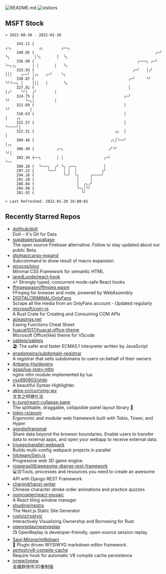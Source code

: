 ![README.md](https://github.com/Gerhut/Gerhut/workflows/README.md/badge.svg)
![visitors](https://visitors.vercel.app/Gerhut/Gerhut?token=8cf69d1f6813d272ef062726b6070c9be4ff72038cfe5a7ded7384a8da65d866)

## MSFT Stock

```
> 2021-08-30 - 2022-01-20

     343.11 ┤                                                        ╭─╮            ╭╮        ╭──╮               
     340.05 ┤                                                      ╭─╯ ╰╮           │╰╮       │  ╰╮              
     336.99 ┤                                              ╭───╮ ╭─╯    ╰─╮╭╮       │ │       │   ╰╮             
     333.93 ┤                                            ╭─╯   │╭╯        │││    ╭──╯ │╭╮   ╭─╯    ╰╮            
     330.87 ┤                                          ╭─╯     ╰╯         ╰╯╰──╮ │    │││   │       ╰╮           
     327.81 ┤                                          │                       │╭╯    ╰╯│  ╭╯        │           
     324.75 ┤                                        ╭─╯                       ╰╯       ╰─╮│         │           
     321.69 ┤                                        │                                    ╰╯         │           
     318.63 ┤                                        │                                               │    ╭╮     
     315.57 ┤                                        │                                               ╰────╯│     
     312.51 ┤                                    ╭╮  │                                                     │     
     309.46 ┤                                  ╭╮│╰──╯                                                     │╭╮   
     306.40 ┤          ╭─╮                    ╭╯╰╯                                                         ╰╯│   
     303.34 ┼──╮       │ │                  ╭─╯                                                              ╰── 
     300.28 ┤  ╰───╮  ╭╯ ╰╮ ╭──╮            │                                                                    
     297.22 ┤      ╰──╯   │ │  │           ╭╯                                                                    
     294.16 ┤             ╰─╯  ╰╮     ╭────╯                                                                     
     291.10 ┤                   │     │                                                                          
     288.04 ┤                   │  ╭╮╭╯                                                                          
     284.98 ┤                   ╰─╮│╰╯                                                                           
     281.92 ┤                     ╰╯                                                                             

> Last Refreshed: 2022-01-20 16:00:01
```

## Recently Starred Repos

- [dolthub/dolt](https://github.com/dolthub/dolt)  
  Dolt – It's Git for Data
- [supabase/supabase](https://github.com/supabase/supabase)  
  The open source Firebase alternative. Follow to stay updated about our public Beta.
- [dtolnay/cargo-expand](https://github.com/dtolnay/cargo-expand)  
  Subcommand to show result of macro expansion
- [picocss/pico](https://github.com/picocss/pico)  
  Minimal CSS Framework for semantic HTML
- [jaredLunde/react-hook](https://github.com/jaredLunde/react-hook)  
  ↩ Strongly typed, concurrent mode-safe React hooks
- [ffmpegwasm/ffmpeg.wasm](https://github.com/ffmpegwasm/ffmpeg.wasm)  
  FFmpeg for browser and node, powered by WebAssembly
- [DIGITALCRIMINAL/OnlyFans](https://github.com/DIGITALCRIMINAL/OnlyFans)  
  Scrape all the media from an OnlyFans account - Updated regularly
- [microsoft/com-rs](https://github.com/microsoft/com-rs)  
  A Rust Crate for Creating and Consuming COM APIs
- [ai/easings.net](https://github.com/ai/easings.net)  
  Easing Functions Cheat Sheet
- [huacat1017/huacat.office-theme](https://github.com/huacat1017/huacat.office-theme)  
  Microsoft Office(like) theme for VScode
- [sablejs/sablejs](https://github.com/sablejs/sablejs)  
  🏖️ The safer and faster ECMA5.1 interpreter written by JavaScript
- [ensdomains/subdomain-registrar](https://github.com/ensdomains/subdomain-registrar)  
  A registrar that sells subdomains to users on behalf of their owners
- [Anbang-Hu/devenv](https://github.com/Anbang-Hu/devenv)  
- [gosp/lua-resty-ntlm](https://github.com/gosp/lua-resty-ntlm)  
  nginx ntlm module implemented by lua
- [yyx990803/shiki](https://github.com/yyx990803/shiki)  
  A beautiful Syntax Highlighter.
- [akira-cn/currying-wy](https://github.com/akira-cn/currying-wy)  
  文言之柯裡化法
- [b-zurg/react-collapse-pane](https://github.com/b-zurg/react-collapse-pane)  
  The splittable, draggable, collapsible panel layout library 🎉
- [tokio-rs/axum](https://github.com/tokio-rs/axum)  
  Ergonomic and modular web framework built with Tokio, Tower, and Hyper
- [google/transmat](https://github.com/google/transmat)  
  Share data beyond the browser boundaries. Enable users to transfer data to external apps, and open your webapp to receive external data.
- [trivago/parallel-webpack](https://github.com/trivago/parallel-webpack)  
  Builds multi-config webpack projects in parallel
- [hiloteam/Sein.js](https://github.com/hiloteam/Sein.js)  
  Progressive web 3D game engine.
- [nioperas06/awesome-django-rest-framework](https://github.com/nioperas06/awesome-django-rest-framework)  
   💻😍Tools, processes and resources you need to create an awesome API with Django REST Framework
- [chanind/hanzi-writer](https://github.com/chanind/hanzi-writer)  
  Chinese character stroke order animations and practice quizzes
- [nomcopter/react-mosaic](https://github.com/nomcopter/react-mosaic)  
  A React tiling window manager
- [shuding/nextra](https://github.com/shuding/nextra)  
  The Next.js Static Site Generator
- [rustviz/rustviz](https://github.com/rustviz/rustviz)  
  Interactively Visualizing Ownership and Borrowing for Rust
- [openreplay/openreplay](https://github.com/openreplay/openreplay)  
  :tv: OpenReplay is developer-friendly, open-source session replay.
- [Saul-Mirone/milkdown](https://github.com/Saul-Mirone/milkdown)  
  🍼 Plugin driven WYSIWYG  markdown editor framework.
- [zertosh/v8-compile-cache](https://github.com/zertosh/v8-compile-cache)  
  Require hook for automatic V8 compile cache persistence
- [jynew/jynew](https://github.com/jynew/jynew)  
  金庸群侠传3D重制版
